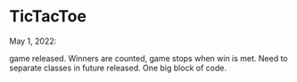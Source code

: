 # TicTacToe

May 1, 2022:

game released. Winners are counted, game stops when win is met. Need to separate classes in future released. One big block of code.
